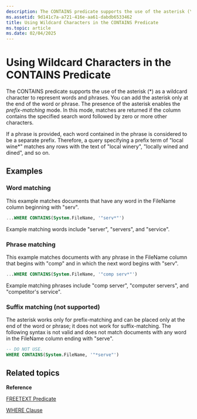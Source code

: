 ```yaml
---
description: The CONTAINS predicate supports the use of the asterisk (\*) as a wildcard character to represent words and phrases. You can add the asterisk only at the end of the word or phrase. The presence of the asterisk enables the prefix-matching mode.
ms.assetid: 9d141c7a-a721-416e-aa61-dabdb6533462
title: Using Wildcard Characters in the CONTAINS Predicate
ms.topic: article
ms.date: 02/04/2025
---
```


# Using Wildcard Characters in the CONTAINS Predicate

The CONTAINS predicate supports the use of the asterisk (\*) as a wildcard character to represent words and phrases. You can add the asterisk only at the end of the word or phrase. The presence of the asterisk enables the _prefix-matching_ mode. In this mode, matches are returned if the column contains the specified search word followed by zero or more other characters.

If a phrase is provided, each word contained in the phrase is considered to be a separate prefix. Therefore, a query specifying a prefix term of "local wine*" matches any rows with the text of "local winery", "locally wined and dined", and so on.

## Examples

### Word matching

This example matches documents that have any word in the FileName column beginning with "serv".

```sql
...WHERE CONTAINS(System.FileName, '"serv*"')
```

Example matching words include "server", "servers", and "service".

### Phrase matching

This example matches documents with any phrase in the FileName column that begins with "comp" and in which the next word begins with "serv".

```sql
...WHERE CONTAINS(System.FileName, '"comp serv*"')
```

Example matching phrases include "comp server", "computer servers", and "competitor's service".

### Suffix matching (not supported)

The asterisk works only for prefix-matching and can be placed only at the end of the word or phrase; it does not work for suffix-matching. The following syntax is not valid and does not match documents with any word in the FileName column ending with "serve".

```sql
-- DO NOT USE.
WHERE CONTAINS(System.FileName, '"*serve"')
```

## Related topics

**Reference**

[FREETEXT Predicate](-search-sql-freetext.md)

[WHERE Clause](-search-sql-where.md)
